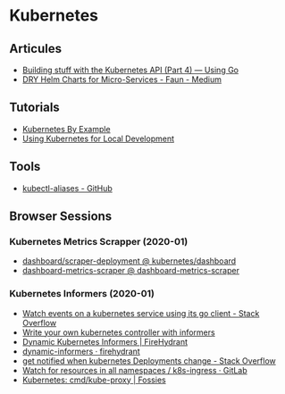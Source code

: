 # Kubernetes


## Articules

* [Building stuff with the Kubernetes API (Part 4) — Using Go](https://medium.com/programming-kubernetes/building-stuff-with-the-kubernetes-api-part-4-using-go-b1d0e3c1c899)
* [DRY Helm Charts for Micro-Services - Faun - Medium](https://medium.com/faun/dry-helm-charts-for-micro-services-db3a1d6ecb80)


## Tutorials
* [Kubernetes By Example](http://kubernetesbyexample.com/)
* [Using Kubernetes for Local Development](https://nemethgergely.com/using-kubernetes-for-local-development/)


## Tools
* [kubectl-aliases - GitHub](https://github.com/ahmetb/kubectl-aliases)



## Browser Sessions

### Kubernetes Metrics Scrapper (2020-01)

* [dashboard/scraper-deployment @ kubernetes/dashboard](https://github.com/kubernetes/dashboard/blob/da7620171ed9a24699c19709f40925b4308e89b5/aio/deploy/alternative/08_scraper-deployment.yaml)
* [dashboard-metrics-scraper @ dashboard-metrics-scraper](https://github.com/kubernetes-sigs/dashboard-metrics-scraper/blob/master/pkg/api/api.go)


### Kubernetes Informers (2020-01)

* [Watch events on a kubernetes service using its go client - Stack Overflow](https://stackoverflow.com/questions/40975307/how-to-watch-events-on-a-kubernetes-service-using-its-go-client)
* [Write your own kubernetes controller with informers](https://medium.com/@muhammet.arslan/write-your-own-kubernetes-controller-with-informers-9920e8ab6f84)
* [Dynamic Kubernetes Informers | FireHydrant](https://www.firehydrant.io/blog/dynamic-kubernetes-informers/)
* [dynamic-informers · firehydrant](https://github.com/firehydrant/blog-dynamic-informers/blob/master/main.go)
* [get notified when kubernetes Deployments change - Stack Overflow](https://stackoverflow.com/questions/53200785/whats-the-best-way-to-get-notified-when-kubernetes-deployments-change-using-the)
* [Watch for resources in all namespaces / k8s-ingress · GitLab](https://code.uplex.de/uplex-varnish/k8s-ingress/commit/1140313d7b1a63d49fb4d1f466dda92f82478fe0)
* [Kubernetes: cmd/kube-proxy | Fossies](https://fossies.org/linux/kubernetes/cmd/kube-proxy/app/server.go)

<!--stackedit_data:
eyJoaXN0b3J5IjpbLTUyMTgzNzM1MF19
-->